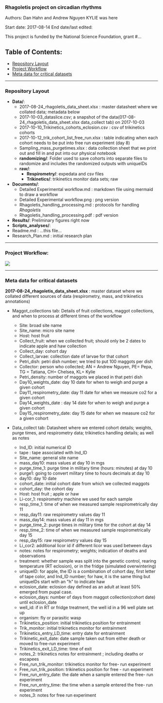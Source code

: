 ### Rhagoletis project on circadian rhythms     

Authors: Dan Hahn and Andrew Nguyen KYLIE was here

Start date: 2017-08-14
End date/last edited:    

This project is funded by the National Science Foundation, grant #...   

## Table of Contents:   

* [Repository Layout](#id-section1)
* [Project Workflow](#id-section2)
* [Meta data for critical datasets](#id-section3)

------

<div id='id-section1'/>   

### Repository Layout

* **Data/**:
	* 2017-08-24_rhagoletis_data_sheet.xlsx : master datasheet where we collated data; metadata below
	* 2017-10-03_dataslice.csv; a snapshot of the data(017-08-24_rhagoletis_data_sheet.xlsx data_collect tab) on 2017-10-03 
	* 2017-10-10_Trikinetics_cohorts_eclosion.csv : csv of trikinetics cohorts 
	* 2017-10-12_trik_cohort_list_free_run.xlsx : table indicating when each cohort needs to be put into free run experiment (day 8) 
	* Sampling_mass_purgetimes.xlsx : data collection sheet that we print out and fill in and put into our physical notebook   
	* **randomizing/**: Folder used to save cohorts into separate files to randomize and includes the randomized outputs with uniqueIDs
	* **raw/**: 
		* **Respirometry/**: expedata and csv files 	
		* **Trikinetics/**:  trikinetics monitor data sets; raw  
* **Documents/**:
	* Detailed Experimental workflow.md : markdown file using mermaid to draw a workflow
	* Detailed Experimental workflow.png : png version
	* Rhagoletis_handling_processing.md : protocols for handling *Rhagoletis*
	* Rhagoletis_handling_processing.pdf : pdf version
* **Results/**: Preliminary figures right now 
* **Scripts_analyses/**:
* Readme.md : ...this file...
* Research_Plan.md : initial research plan 

------

<div id='id-section2'/>   

### Project Workflow: 

![](https://user-images.githubusercontent.com/4654474/31616112-cd198846-b259-11e7-876b-98a62e379c45.png)


------

<div id='id-section3'/>     

### Meta data for critical datasets   

**2017-08-24_rhagoletis_data_sheet.xlsx** : master dataset where we collated different sources of data (respirometry, mass, and trikinetics annotations)  

* Maggot_collections tab: Details of fruit collections, maggot collections, and when to process at different times of the workflow  
	* Site: broad site name 
	* Site_name: micro site name
	* Host: host fruit
	* Collect_fruit: when we collected fruit; should only be 2 dates to indicate apple and haw collection
	* Collect_day: cohort day 
	* Collect_larvae: collection date of larvae for that cohort
	* Petri_dish: petri dish number; we tried to put 100 maggots per dish
	* Collector: person who collected; AN = Andrew Nguyen, PE= Pepa, TG = Tatiana, CH= Chelsea, KL= Kylie
	* Petri_density: number of maggots we placed in that petri dish
	* Day10_weights_date: day 10 date for when to weigh and purge a given cohort
	* Day11_respirometry_date: day 11 date for when we measure co2 for a given cohort
	* Day14_weights_date : day 14 date for when to weigh and purge a given cohort
	* Day15_respirometry_date: day 15 date for when we measure co2 for a given cohort   
	
* Data_collect tab: Datasheet where we entered cohort details; weights, purge times, and respirometry data; trikinetics handling details; as well as notes   
	* Ind_ID: initial numerical ID
	* tape : tape associated with Ind_ID
	* Site_name: general site name
	* mass_day10: mass values at day 10 in mgs
	* purge_time_1: purge time in military time (hours: minutes) at day 10
	* purge1: going to convert military time to hours decimals at day 10
	* day10: day 10 date
	* cohort_date: initial cohort date from which we collected maggots
	* cohort_day: the cohort day 
	* Host: host fruit ; apple or haw
	* Li-cor_1: respirometry machine we used for each sample 
	* resp_time_1: time of when we measured sample respirometrically day 11
	* resp_day11: raw respirometry values day 11
	* mass_day14: mass values at day 11 in mgs 
	* purge_time_2: purge times in military time for the cohort at day 14
	* resp_time_2: time of when we measured sample respirometrically day 15  
	* resp_day15:  raw respirometry values day 15
	* Li_cor2: additional licor id if different licor was used between days
	* notes: notes for respirometry; weights; indication of deaths and observations
	* treatment: whether sample was split into the genetic control, rearing temperature (RT eclosion), or in the fridge (simulated overwintering)  
	* uniqueID: for apple, the ID is a combination of cohort day, first letter of tape color, and Ind_ID number; for haw, it is the same thing but uniqueIDs start with an "h" to indicate haw
	* eclosion_date: eclosion day defined as an adult at least 50% emerged from pupal case. 
	* eclosion_days: number of days from maggot collection(cohort date) until eclosion_date
	* well_id: if in RT or fridge treatment, the well id in a 96 well plate set up 
	* organism: fly or parasitic wasp 
	* Trikinetics_position: initial trikinetics position for entrainment
	* Trik_monitor: initial trikinetics monitor for entrainment
	* Trikinetics_entry_LD_time: entry date for entrainment
	* Trikinetic_exit_date: date sample taken out from either death or moved to free-run experiment
	* Trikinetics_exit_LD_time: time of exit
	* notes_2: trikinetics notes for entrainment ; including deaths or escapees
	* Free_run_trik_monitor: trikinetics monitor for free- run experiment
	* Free_run_trik_position: trikinetics position for free - run experiment
	* Free_run_entry_date: the date when a sample entered the free- run experiment
	* Free_run_entry_time: the time when a sample entered the free- run experiment
	* notes_3: notes for free run experiment
	
	
